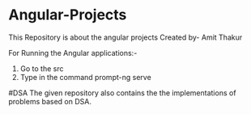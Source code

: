 # Angular-Projects
This Repository is about the angular projects
Created by- Amit Thakur

For Running the Angular applications:-
1. Go to the src
2. Type in the command prompt-ng serve

#DSA
The given repository also contains the the implementations of problems based on DSA.
